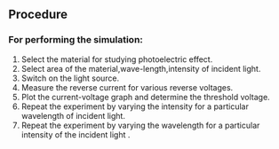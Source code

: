 ## Procedure

### For performing the simulation:
 

1. Select the material for studying photoelectric effect.
2. Select area of the material,wave-length,intensity of incident light.
3. Switch on the light source.
4. Measure the reverse current for various reverse voltages.
5. Plot the current-voltage graph and determine the threshold voltage.
6. Repeat the experiment by varying the intensity for a particular wavelength of incident light.
7. Repeat the experiment  by varying the wavelength for a particular intensity of  the incident light .
